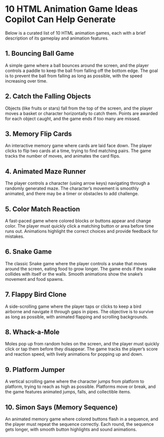 # 10 HTML Animation Game Ideas Copilot Can Help Generate

Below is a curated list of 10 HTML animation games, each with a brief description of its gameplay and animation features.

## 1. Bouncing Ball Game
A simple game where a ball bounces around the screen, and the player controls a paddle to keep the ball from falling off the bottom edge. The goal is to prevent the ball from falling as long as possible, with the speed increasing over time.

## 2. Catch the Falling Objects
Objects (like fruits or stars) fall from the top of the screen, and the player moves a basket or character horizontally to catch them. Points are awarded for each object caught, and the game ends if too many are missed.

## 3. Memory Flip Cards
An interactive memory game where cards are laid face down. The player clicks to flip two cards at a time, trying to find matching pairs. The game tracks the number of moves, and animates the card flips.

## 4. Animated Maze Runner
The player controls a character (using arrow keys) navigating through a randomly generated maze. The character’s movement is smoothly animated, and there may be a timer or obstacles to add challenge.

## 5. Color Match Reaction
A fast-paced game where colored blocks or buttons appear and change color. The player must quickly click a matching button or area before time runs out. Animations highlight the correct choices and provide feedback for mistakes.

## 6. Snake Game
The classic Snake game where the player controls a snake that moves around the screen, eating food to grow longer. The game ends if the snake collides with itself or the walls. Smooth animations show the snake’s movement and food spawns.

## 7. Flappy Bird Clone
A side-scrolling game where the player taps or clicks to keep a bird airborne and navigate it through gaps in pipes. The objective is to survive as long as possible, with animated flapping and scrolling backgrounds.

## 8. Whack-a-Mole
Moles pop up from random holes on the screen, and the player must quickly click or tap them before they disappear. The game tracks the player’s score and reaction speed, with lively animations for popping up and down.

## 9. Platform Jumper
A vertical scrolling game where the character jumps from platform to platform, trying to reach as high as possible. Platforms move or break, and the game features animated jumps, falls, and collectible items.

## 10. Simon Says (Memory Sequence)
An animated memory game where colored buttons flash in a sequence, and the player must repeat the sequence correctly. Each round, the sequence gets longer, with smooth button highlights and sound animations.
